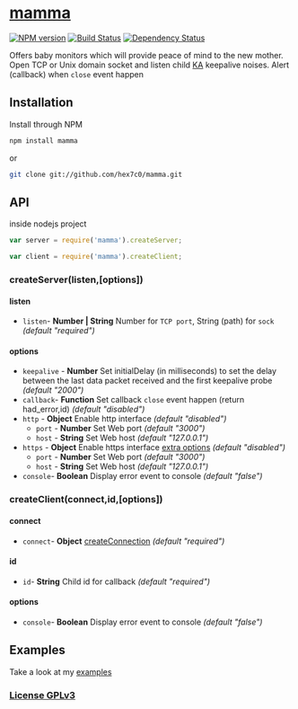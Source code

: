 # [mamma](http://supergiovane.tk/#/mamma)

[![NPM version](https://badge.fury.io/js/mamma.svg)](http://badge.fury.io/js/mamma)
[![Build Status](https://travis-ci.org/hex7c0/mamma.svg)](https://travis-ci.org/hex7c0/mamma)
[![Dependency Status](https://david-dm.org/hex7c0/mamma/status.svg)](https://david-dm.org/hex7c0/mamma)

Offers baby monitors which will provide peace of mind to the new mother.
Open TCP or Unix domain socket and listen child [KA](https://en.wikipedia.org/wiki/Keepalive#TCP_keepalive) keepalive noises.
Alert (callback) when `close` event happen

## Installation

Install through NPM

```bash
npm install mamma
```
or
```bash
git clone git://github.com/hex7c0/mamma.git
```

## API

inside nodejs project
```js
var server = require('mamma').createServer;

var client = require('mamma').createClient;
```

### createServer(listen,[options])

#### listen

 - `listen`- **Number | String** Number for `TCP port`, String (path) for `sock` *(default "required")*

#### options

 - `keepalive` - **Number** Set initialDelay (in milliseconds) to set the delay between the last data packet received and the first keepalive probe *(default "2000")*
 - `callback`- **Function** Set callback `close` event happen (return had_error,id) *(default "disabled")*
 - `http` - **Object** Enable http interface *(default "disabled")*
   - `port` - **Number** Set Web port *(default "3000")*
   - `host` - **String** Set Web host *(default "127.0.0.1")*
 - `https` - **Object** Enable https interface [extra options](http://nodejs.org/api/https.html#https_https_createserver_options_requestlistener) *(default "disabled")*
   - `port` - **Number** Set Web port *(default "3000")*
   - `host` - **String** Set Web host *(default "127.0.0.1")*
 - `console`- **Boolean** Display error event to console *(default "false")*

### createClient(connect,id,[options])

#### connect

 - `connect`- **Object** [createConnection](http://nodejs.org/api/net.html#net_net_createconnection_options_connectionlistener) *(default "required")*

#### id

 - `id`- **String** Child id for callback *(default "required")*

#### options

 - `console`- **Boolean** Display error event to console *(default "false")*

## Examples

Take a look at my [examples](https://github.com/hex7c0/mamma/tree/master/examples)

### [License GPLv3](http://opensource.org/licenses/GPL-3.0)
